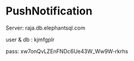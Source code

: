 # PushNotification

Server: raja.db.elephantsql.com

user & db : 	kjmfgplr

pass: xw7onQvLZEnFNDc6Ue43W_Ww9W-rkrhs
